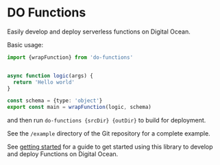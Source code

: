 # DO Functions

Easily develop and deploy serverless functions on Digital Ocean.

Basic usage:

```typescript
import {wrapFunction} from 'do-functions'


async function logic(args) {
  return 'Hello world'
}

const schema = {type: 'object'}
export const main = wrapFunction(logic, schema)

```

and then run `do-functions {srcDir} {outDir}` to build for deployment.

See the `/example` directory of the Git repository for a complete example.

See [getting started](./getting-started.md) for a guide to get started using this library to develop and deploy
Functions on Digital Ocean.
